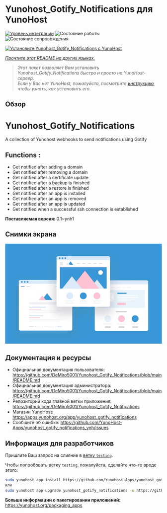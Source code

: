 <!--
Важно: этот README был автоматически сгенерирован <https://github.com/YunoHost/apps/tree/master/tools/readme_generator>
Он НЕ ДОЛЖЕН редактироваться вручную.
-->

# Yunohost_Gotify_Notifications для YunoHost

[![Уровень интеграции](https://apps.yunohost.org/badge/integration/yunohost_gotify_notifications)](https://ci-apps.yunohost.org/ci/apps/yunohost_gotify_notifications/)
![Состояние работы](https://apps.yunohost.org/badge/state/yunohost_gotify_notifications)
![Состояние сопровождения](https://apps.yunohost.org/badge/maintained/yunohost_gotify_notifications)

[![Установите Yunohost_Gotify_Notifications с YunoHost](https://install-app.yunohost.org/install-with-yunohost.svg)](https://install-app.yunohost.org/?app=yunohost_gotify_notifications)

*[Прочтите этот README на других языках.](./ALL_README.md)*

> *Этот пакет позволяет Вам установить Yunohost_Gotify_Notifications быстро и просто на YunoHost-сервер.*  
> *Если у Вас нет YunoHost, пожалуйста, посмотрите [инструкцию](https://yunohost.org/install), чтобы узнать, как установить его.*

## Обзор

# Yunohost_Gotify_Notifications
A collection of Yunohost webhooks to send notifications using Gotify

## Functions :
  * Get notified after adding a domain
  * Get notified after removing a domain
  * Get notified after a certificate update
  * Get notified after a backup is finished
  * Get notified after a restore is finished
  * Get notified after an app is installed
  * Get notified after an app is removed
  * Get notified after an app is updated
  * Get notified when a successful ssh connection is established


**Поставляемая версия:** 0.1~ynh1

## Снимки экрана

![Снимок экрана Yunohost_Gotify_Notifications](./doc/screenshots/example.jpg)

## Документация и ресурсы

- Официальная документация пользователя: <https://github.com/DeMiro5001/Yunohost_Gotify_Notifications/blob/main/README.md>
- Официальная документация администратора: <https://github.com/DeMiro5001/Yunohost_Gotify_Notifications/blob/main/README.md>
- Репозиторий кода главной ветки приложения: <https://github.com/DeMiro5001/Yunohost_Gotify_Notifications>
- Магазин YunoHost: <https://apps.yunohost.org/app/yunohost_gotify_notifications>
- Сообщите об ошибке: <https://github.com/YunoHost-Apps/yunohost_gotify_notifications_ynh/issues>

## Информация для разработчиков

Пришлите Ваш запрос на слияние в [ветку `testing`](https://github.com/YunoHost-Apps/yunohost_gotify_notifications_ynh/tree/testing).

Чтобы попробовать ветку `testing`, пожалуйста, сделайте что-то вроде этого:

```bash
sudo yunohost app install https://github.com/YunoHost-Apps/yunohost_gotify_notifications_ynh/tree/testing --debug
или
sudo yunohost app upgrade yunohost_gotify_notifications -u https://github.com/YunoHost-Apps/yunohost_gotify_notifications_ynh/tree/testing --debug
```

**Больше информации о пакетировании приложений:** <https://yunohost.org/packaging_apps>
